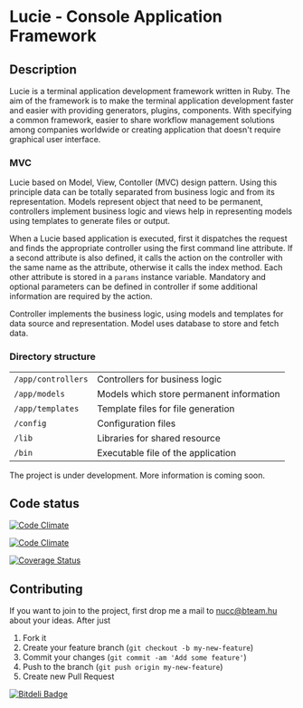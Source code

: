 # Lucie - Console Application Framework

## Description

Lucie is a terminal application development framework written in Ruby. The aim of the framework is to make the terminal application development faster and easier with providing generators, plugins, components. With specifying a common framework, easier to share workflow management solutions among companies worldwide or creating application that doesn't require graphical user interface.

### MVC

Lucie based on Model, View, Contoller (MVC) design pattern. Using this principle data can be totally separated from business logic and from its representation. Models represent object that need to be permanent, controllers implement business logic and views help in representing models using templates to generate files or output.

When a Lucie based application is executed, first it dispatches the request and finds the appropriate controller using the first command line attribute. If a second attribute is also defined, it calls the action on the controller with the same name as the attribute, otherwise it calls the index method. Each other attribute is stored in a <code>params</code> instance variable. Mandatory and optional parameters can be defined in controller if some additional information are required by the action.

Controller implements the business logic, using models and templates for data source and representation. Model uses database to store and fetch data.

### Directory structure

<table>
  <tr><td><code>/app/controllers</code></td><td> Controllers for business logic </td></tr>
  <tr><td><code>/app/models</code></td><td>Models which store permanent information</td></tr>
  <tr><td><code>/app/templates</code></td><td>Template files for file generation</td></tr>
  <tr><td><code>/config</code></td><td>Configuration files</td></tr>
  <tr><td><code>/lib</code></td><td>Libraries for shared resource</td></tr>
  <tr><td><code>/bin</code></td><td>Executable file of the application</td></tr>
</table>

The project is under development. More information is coming soon.

## Code status

[![Code Climate](https://api.travis-ci.org/Nucc/lucie.png)](https://travis-ci.org/Nucc/lucie)

[![Code Climate](https://codeclimate.com/github/Nucc/lucie.png)](https://codeclimate.com/github/Nucc/lucie)

[![Coverage Status](https://coveralls.io/repos/Nucc/lucie/badge.png?branch=master)](https://coveralls.io/r/Nucc/lucie)

## Contributing

If you want to join to the project, first drop me a mail to nucc@bteam.hu about your ideas. After just

1. Fork it
2. Create your feature branch (`git checkout -b my-new-feature`)
3. Commit your changes (`git commit -am 'Add some feature'`)
4. Push to the branch (`git push origin my-new-feature`)
5. Create new Pull Request


[![Bitdeli Badge](https://d2weczhvl823v0.cloudfront.net/Nucc/lucie/trend.png)](https://bitdeli.com/free "Bitdeli Badge")

